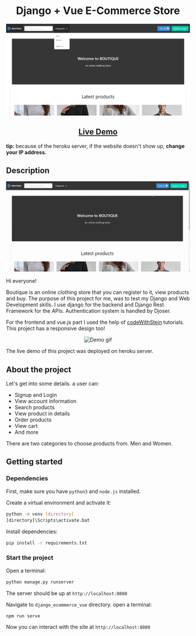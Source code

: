 <h1 align="center">Django + Vue E-Commerce Store</h1>

<p align="center">
<img src="readme_assets\1.png" alt="Boutique HomePage">
</p>

<h2 align="center"><a  href="https://boutique-django.herokuapp.com/">Live Demo</a></h2>
<b>tip:</b> because of the heroku server, if the website doesn't show up, <b>change your IP address.</b>

## Description

<p align="center">
<img src="readme_assets\2.gif" alt="Demo gif">
</p>
Hi everyone!

Boutique is an online clothing store that you can register to it, view products and buy.
The purpose of this project for me, was to test my Django and Web Development skills.
I use django for the backend and Django Rest Framework for the APIs.
Authentication system is handled by Djoser.

For the frontend and vue.js part I used the help of 
<a href="https://www.youtube.com/c/CodeWithStein">codeWithStein</a> tutorials.
This project has a responsive design too!
<p align="center">
<img width="200" src="readme_assets\3.gif" alt="Demo gif">
</p>

The live demo of this project was deployed on heroku server.

## About the project

Let's get into some details. a user can:

* Signup and Login
* View account information
* Search products
* View product in details
* Order products
* View cart
* And more

There are two categories to choose products from. Men and Women.

## Getting started

### Dependencies
First, make sure you have `python3` and `node.js` installed.

Create a virtual environment and activate it:
```bash
python -m venv [directory]
[directory]\Scripts\activate.bat
```
Install dependencies:
```bash
pip install -r requirements.txt
```

### Start the project

Open a terminal:
```bash
python manage.py runserver
```
The server should be up at `http://localhost:8000`

Navigate to `django_ecommerce_vue` directory. open a terminal:
```bash
npm run serve
```
Now you can interact with the site at `http://localhost:8080`
